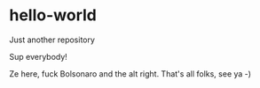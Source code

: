 # hello-world
Just another repository

Sup everybody!

Ze here, fuck Bolsonaro and the alt right. That's all folks, see ya -)

